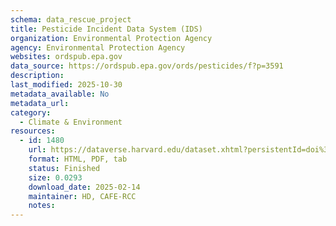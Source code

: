 ```yaml
---
schema: data_rescue_project 
title: Pesticide Incident Data System (IDS)
organization: Environmental Protection Agency
agency: Environmental Protection Agency
websites: ordspub.epa.gov
data_source: https://ordspub.epa.gov/ords/pesticides/f?p=3591
description: 
last_modified: 2025-10-30
metadata_available: No
metadata_url: 
category:
  - Climate & Environment 
resources:
  - id: 1480
    url: https://dataverse.harvard.edu/dataset.xhtml?persistentId=doi%3A10.7910%2FDVN%2FX9E5LC
    format: HTML, PDF, tab
    status: Finished
    size: 0.0293
    download_date: 2025-02-14
    maintainer: HD, CAFE-RCC
    notes: 
---
```

